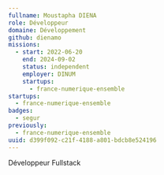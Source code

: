 ```yaml
---
fullname: Moustapha DIENA
role: Développeur
domaine: Développement
github: dienamo
missions:
  - start: 2022-06-20
    end: 2024-09-02
    status: independent
    employer: DINUM
    startups:
      - france-numerique-ensemble
startups:
  - france-numerique-ensemble
badges:
  - segur
previously:
  - france-numerique-ensemble
uuid: d399f092-c21f-4188-a801-bdcb8e524196
---
```

Développeur Fullstack

